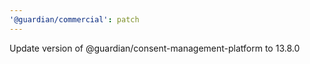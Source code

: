 ```yaml
---
'@guardian/commercial': patch
---
```


Update version of @guardian/consent-management-platform to 13.8.0
